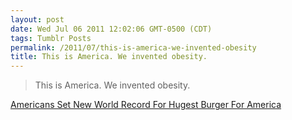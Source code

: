 ```yaml
---
layout: post
date: Wed Jul 06 2011 12:02:06 GMT-0500 (CDT)
tags: Tumblr Posts
permalink: /2011/07/this-is-america-we-invented-obesity
title: This is America. We invented obesity.
---
```


> This is America. We invented obesity.

[Americans Set New World Record For Hugest Burger For America](http://gizmodo.com/5818529/americans-set-new-world-record-for-hugest-burger-for-america)
